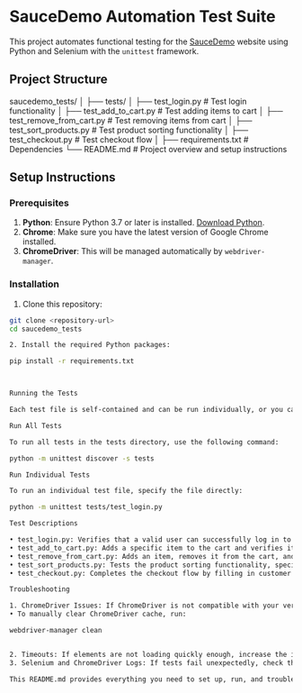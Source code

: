 ﻿# SauceDemo Automation Test Suite

This project automates functional testing for the [SauceDemo](https://www.saucedemo.com/v1/index.html) website using Python and Selenium with the `unittest` framework.

## Project Structure

saucedemo_tests/
│
├── tests/
│ ├── test_login.py # Test login functionality
│ ├── test_add_to_cart.py # Test adding items to cart
│ ├── test_remove_from_cart.py # Test removing items from cart
│ ├── test_sort_products.py # Test product sorting functionality
│ ├── test_checkout.py # Test checkout flow
│
├── requirements.txt # Dependencies
└── README.md # Project overview and setup instructions

## Setup Instructions

### Prerequisites

1. **Python**: Ensure Python 3.7 or later is installed. [Download Python](https://www.python.org/downloads/).
2. **Chrome**: Make sure you have the latest version of Google Chrome installed.
3. **ChromeDriver**: This will be managed automatically by `webdriver-manager`.

### Installation

1. Clone this repository:
```bash
git clone <repository-url>
cd saucedemo_tests

2. Install the required Python packages:

pip install -r requirements.txt



Running the Tests

Each test file is self-contained and can be run individually, or you can run all tests together using unittest.

Run All Tests

To run all tests in the tests directory, use the following command:

python -m unittest discover -s tests

Run Individual Tests

To run an individual test file, specify the file directly:

python -m unittest tests/test_login.py

Test Descriptions

• test_login.py: Verifies that a valid user can successfully log in to the site.
• test_add_to_cart.py: Adds a specific item to the cart and verifies it appears in the cart.
• test_remove_from_cart.py: Adds an item, removes it from the cart, and confirms it’s no longer present.
• test_sort_products.py: Tests the product sorting functionality, specifically sorting by price (low to high).
• test_checkout.py: Completes the checkout flow by filling in customer information and confirming it proceeds as expected.

Troubleshooting

1. ChromeDriver Issues: If ChromeDriver is not compatible with your version of Chrome, update it automatically using webdriver-manager.
• To manually clear ChromeDriver cache, run:

webdriver-manager clean


2. Timeouts: If elements are not loading quickly enough, increase the implicitly_wait time in each test’s setUpClass method.
3. Selenium and ChromeDriver Logs: If tests fail unexpectedly, check the console for Selenium and ChromeDriver logs, which can provide insights into issues with element location or page load.

This README.md provides everything you need to set up, run, and troubleshoot the tests.